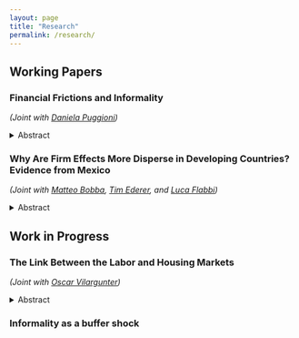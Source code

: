 ```yaml
---
layout: page
title: "Research"
permalink: /research/
---
```


## Working Papers

### Financial Frictions and Informality 
*(Joint with [Daniela Puggioni](https://danielapuggioni.weebly.com/))* 

<details>
  <summary>Abstract</summary>

  This work studies the complex relationship between financial access and the distribution of firms, labor, and capital across the formal and informal sectors. To understand this relationship, a credit supply shock is constructed using a modified Bartik-type instrument for Mexico. The expected results are a positive credit shock (1) increases wages, capital investment, and employment; and (2) reduces both intensive and extensive margins of informality. To understand the mechanisms of these relationships, this project proposes a simple wage posting model with heterogeneous firms in productivity that must decide on labor, capital, debt, and formality status. This setting creates a p-k-type for firms that depends on productivity and the level of capital. In this economy, there exists a unique threshold of productivity that makes formality more profitable. The main implication of the model is that, under certain conditions, changing the financial constraints yields a change in the extensive margin of formality and on the distribution of workers and capital across both sectors.

</details>

### Why Are Firm Effects More Disperse in Developing Countries? Evidence from Mexico
*(Joint with [Matteo Bobba](https://matteobobba.github.io/), [Tim Ederer](https://sites.google.com/view/tim-ederer), and [Luca Flabbi](https://sites.google.com/site/lucaflabbi/))*

<details>
  <summary>Abstract</summary>

  This paper investigates the puzzle of why the share of wage dispersion explained by firm fixed effects is larger in developing countries than in advanced economies. We argue that this difference is driven by the informal sector. Using the economic census and matched employer-employee data from Mexico’s manufacturing sector, we estimate AKM two-way fixed effects model à la \cite{abowd1999high}, within Local Labor Markets (LLM) stratified by quintiles of worker informality. We address the limited mobility bias of AKM estimations by leave-one-out correction procedures à la \cite{abowd1999high}. We document that labor markets with higher informality exhibit firm effects with greater variance, account for a larger share of log wage variance, and have lower average levels. We interpret these findings as evidence of two different degrees of competition: strong levels of competition across formal and informal sectors, reducing firm effects, coexists with weak competition within the formal sector, amplifying firm effects dispersion. This interpretation is supported by descriptive evidence on the relationship between informality and market structure. These results suggest that cross-country differences in informality may account for the heterogeneity in firm effects observed between advanced and developing economies. A structural model is introduced to explore the mechanisms driving these patterns and to guide future research.

</details>


## Work in Progress

### The Link Between the Labor and Housing Markets
*(Joint with [Oscar Vilargunter](https://sites.google.com/view/vilargunter/))* 

<details>
  <summary>Abstract</summary>

  This paper explores the intricate relationship between labor and housing markets, focusing on how housing ownership and regional wage differentials influence labor market dynamics. We develop a two-location job search model where workers are classified by employment and housing ownership status. These workers trade-off between higher wages in urban areas and the corresponding higher housing costs. We highlight the role of homeownership in shaping labor market outcomes, where owning a house affects both the set of feasible jobs and behavior during unemployment, while the employment status influences housing choices, including ownership and location. Our empirical analysis uses a unique dataset with over 59 million observations, combining geolocalized housing data, house transaction data, and rental advertisement indicators in France. We find that homeownership influences both job search behaviors and the likelihood of migration, with owners experiencing lower job destruction rates and migration, while facing higher wages, especially in urban areas. The model captures key patterns such as differences in wages, housing costs, and unemployment across locations and housing ownership status but underperforms in predicting job-finding rates.

</details>

### Informality as a buffer shock 